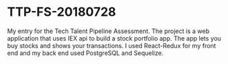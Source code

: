 # TTP-FS-20180728

My entry for the Tech Talent Pipeline Assessment. The project is a web application that uses IEX api to build a stock portfolio app. The app lets you buy stocks and shows your transactions. I used React-Redux for my front end and my back end used PostgreSQL and Sequelize.
